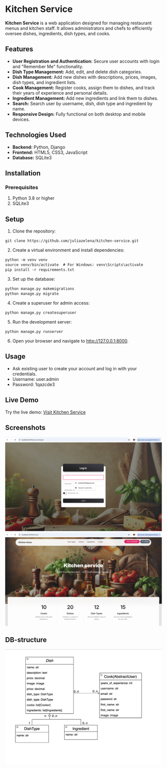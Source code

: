 # Kitchen Service

**Kitchen Service**  is a web application designed for managing restaurant 
menus and
kitchen staff. It allows administrators and chefs to efficiently oversee dishes,
ingredients, dish types, and cooks.

## Features
+ **User Registration and Authentication:** 
Secure user accounts with login and "Remember Me" functionality.
+ **Dish Type Management:** Add, edit, and delete dish categories.
+ **Dish Management:** Add new dishes with descriptions, prices, images, dish 
types, and ingredient lists.
+ **Cook Management:** Register cooks, assign them to dishes, and track their 
  years of experience and personal details.
+ **Ingredient Management:** Add new ingredients and link them to dishes.
+ **Search:** Search user by username, dish, dish type and ingredient 
  by name.
+ **Responsive Design:** Fully functional on both desktop and mobile devices.

## Technologies Used
+ **Backend:** Python, Django
+ **Frontend:** HTML5, CSS3, JavaScript
+ **Database:** SQLite3

## Installation
### Prerequisites
1. Python 3.8 or higher
2. SQLite3

## Setup
1. Clone the repository:
```
git clone https://github.com/juliazelena/kitchen-service.git
```
2. Create a virtual environment and install dependencies:
```
python -m venv venv
source venv/bin/activate  # For Windows: venv\Scripts\activate
pip install -r requirements.txt
```
3. Set up the database:
```
python manage.py makemigrations
python manage.py migrate
```
4. Create a superuser for admin access:
```
python manage.py createsuperuser
```
5. Run the development server:
```
python manage.py runserver
```
6. Open your browser and navigate to http://127.0.0.1:8000.

## Usage
+ Ask existing user to create your account and log in with your credentials.
+ Username: user.admin
+ Password: 1qazcde3

## Live Demo
Try the live demo: [Visit Kitchen Service](https://kitchen-service-mcec.onrender.com)

## Screenshots
![img_2.png](media/readme/img_2.png)
![img_3.png](media/readme/img_3.png)

## DB-structure
![img_5.png](media/readme/img_5.png)
